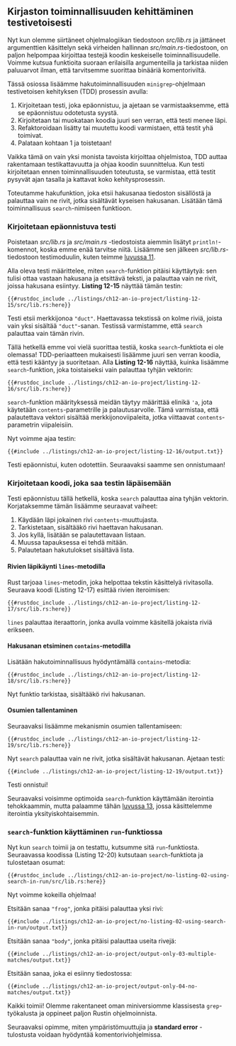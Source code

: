 ## Kirjaston toiminnallisuuden kehittäminen testivetoisesti

Nyt kun olemme siirtäneet ohjelmalogiikan tiedostoon _src/lib.rs_ ja jättäneet
argumenttien käsittelyn sekä virheiden hallinnan _src/main.rs_-tiedostoon, on
paljon helpompaa kirjoittaa testejä koodin keskeiselle toiminnallisuudelle.
Voimme kutsua funktioita suoraan erilaisilla argumenteilla ja tarkistaa niiden
paluuarvot ilman, että tarvitsemme suorittaa binääriä komentoriviltä.

Tässä osiossa lisäämme hakutoiminnallisuuden `minigrep`-ohjelmaan
testivetoisen kehityksen (TDD) prosessin avulla:

1. Kirjoitetaan testi, joka epäonnistuu, ja ajetaan se varmistaaksemme, että
   se epäonnistuu odotetusta syystä.
2. Kirjoitetaan tai muokataan koodia juuri sen verran, että testi menee läpi.
3. Refaktoroidaan lisätty tai muutettu koodi varmistaen, että testit yhä toimivat.
4. Palataan kohtaan 1 ja toistetaan!

Vaikka tämä on vain yksi monista tavoista kirjoittaa ohjelmistoa, TDD auttaa
rakentamaan testikattavuutta ja ohjaa koodin suunnittelua. Kun testi kirjoitetaan
ennen toiminnallisuuden toteutusta, se varmistaa, että testit pysyvät ajan tasalla
ja kattavat koko kehitysprosessin.

Toteutamme hakufunktion, joka etsii hakusanaa tiedoston sisällöstä ja palauttaa
vain ne rivit, jotka sisältävät kyseisen hakusanan. Lisätään tämä toiminnallisuus
`search`-nimiseen funktioon.

### Kirjoitetaan epäonnistuva testi

Poistetaan _src/lib.rs_ ja _src/main.rs_ -tiedostoista aiemmin lisätyt `println!`-
komennot, koska emme enää tarvitse niitä. Lisäämme sen jälkeen _src/lib.rs_-tiedostoon
testimoduulin, kuten teimme [luvussa 11][ch11-anatomy].

Alla oleva testi määrittelee, miten `search`-funktion pitäisi käyttäytyä: sen
tulisi ottaa vastaan hakusana ja etsittävä teksti, ja palauttaa vain ne rivit,
joissa hakusana esiintyy. **Listing 12-15** näyttää tämän testin:

```rust,ignore,does_not_compile
{{#rustdoc_include ../listings/ch12-an-io-project/listing-12-15/src/lib.rs:here}}
```

Testi etsii merkkijonoa `"duct"`. Haettavassa tekstissä on kolme riviä, joista
vain yksi sisältää `"duct"`-sanan. Testissä varmistamme, että `search` palauttaa
vain tämän rivin.

Tällä hetkellä emme voi vielä suorittaa testiä, koska `search`-funktiota ei
ole olemassa! TDD-periaatteen mukaisesti lisäämme juuri sen verran koodia,
että testi kääntyy ja suoritetaan. Alla **Listing 12-16** näyttää, kuinka lisäämme
`search`-funktion, joka toistaiseksi vain palauttaa tyhjän vektorin:

```rust,noplayground
{{#rustdoc_include ../listings/ch12-an-io-project/listing-12-16/src/lib.rs:here}}
```

`search`-funktion määrityksessä meidän täytyy määrittää elinikä `'a`, jota käytetään
`contents`-parametrille ja palautusarvolle. Tämä varmistaa, että palautettava
vektori sisältää merkkijonoviipaleita, jotka viittaavat `contents`-parametrin
viipaleisiin.

Nyt voimme ajaa testin:

```console
{{#include ../listings/ch12-an-io-project/listing-12-16/output.txt}}
```

Testi epäonnistui, kuten odotettiin. Seuraavaksi saamme sen onnistumaan!

### Kirjoitetaan koodi, joka saa testin läpäisemään

Testi epäonnistuu tällä hetkellä, koska `search` palauttaa aina tyhjän vektorin.
Korjataksemme tämän lisäämme seuraavat vaiheet:

1. Käydään läpi jokainen rivi `contents`-muuttujasta.
2. Tarkistetaan, sisältääkö rivi haettavan hakusanan.
3. Jos kyllä, lisätään se palautettavaan listaan.
4. Muussa tapauksessa ei tehdä mitään.
5. Palautetaan hakutulokset sisältävä lista.

#### Rivien läpikäynti `lines`-metodilla

Rust tarjoaa `lines`-metodin, joka helpottaa tekstin käsittelyä rivitasolla.
Seuraava koodi (Listing 12-17) esittää rivien iteroimisen:

```rust,ignore,does_not_compile
{{#rustdoc_include ../listings/ch12-an-io-project/listing-12-17/src/lib.rs:here}}
```

`lines` palauttaa iteraattorin, jonka avulla voimme käsitellä jokaista riviä erikseen.

#### Hakusanan etsiminen `contains`-metodilla

Lisätään hakutoiminnallisuus hyödyntämällä `contains`-metodia:

```rust,ignore,does_not_compile
{{#rustdoc_include ../listings/ch12-an-io-project/listing-12-18/src/lib.rs:here}}
```

Nyt funktio tarkistaa, sisältääkö rivi hakusanan.

#### Osumien tallentaminen

Seuraavaksi lisäämme mekanismin osumien tallentamiseen:

```rust,ignore
{{#rustdoc_include ../listings/ch12-an-io-project/listing-12-19/src/lib.rs:here}}
```

Nyt `search` palauttaa vain ne rivit, jotka sisältävät hakusanan. Ajetaan testi:

```console
{{#include ../listings/ch12-an-io-project/listing-12-19/output.txt}}
```

Testi onnistui!

Seuraavaksi voisimme optimoida `search`-funktion käyttämään iterointia tehokkaammin,
mutta palaamme tähän [luvussa 13][ch13-iterators], jossa käsittelemme iterointia
yksityiskohtaisemmin.

### `search`-funktion käyttäminen `run`-funktiossa

Nyt kun `search` toimii ja on testattu, kutsumme sitä `run`-funktiosta. Seuraavassa
koodissa (Listing 12-20) kutsutaan `search`-funktiota ja tulostetaan osumat:

```rust,ignore
{{#rustdoc_include ../listings/ch12-an-io-project/no-listing-02-using-search-in-run/src/lib.rs:here}}
```

Nyt voimme kokeilla ohjelmaa!

Etsitään sanaa `"frog"`, jonka pitäisi palauttaa yksi rivi:

```console
{{#include ../listings/ch12-an-io-project/no-listing-02-using-search-in-run/output.txt}}
```

Etsitään sanaa `"body"`, jonka pitäisi palauttaa useita rivejä:

```console
{{#include ../listings/ch12-an-io-project/output-only-03-multiple-matches/output.txt}}
```

Etsitään sanaa, joka ei esiinny tiedostossa:

```console
{{#include ../listings/ch12-an-io-project/output-only-04-no-matches/output.txt}}
```

Kaikki toimii! Olemme rakentaneet oman miniversiomme klassisesta `grep`-työkalusta
ja oppineet paljon Rustin ohjelmoinnista.

Seuraavaksi opimme, miten ympäristömuuttujia ja **standard error** -tulostusta
voidaan hyödyntää komentoriviohjelmissa.

[ch11-anatomy]: ch11-01-writing-tests.html#the-anatomy-of-a-test-function
[ch13-iterators]: ch13-02-iterators.html
